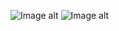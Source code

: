 ![Image alt](https://github.com/IRLYU/Quest/raw/main/images/2.png)
![Image alt](https://github.com/IRLYU/Quest/raw/main/images/1.png)